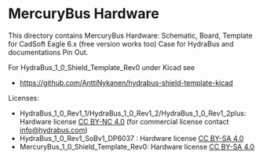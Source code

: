 MercuryBus Hardware
========

This directory contains MercuryBus Hardware: 
Schematic, Board, Template for CadSoft Eagle 6.x (free version works too)
Case for HydraBus and documentations Pin Out.

For HydraBus_1_0_Shield_Template_Rev0 under Kicad see
* https://github.com/AnttiNykanen/hydrabus-shield-template-kicad

Licenses:
* HydraBus_1_0_Rev1_1/HydraBus_1_0_Rev1_2/HydraBus_1_0_Rev1_2plus: Hardware license [CC BY-NC 4.0](https://creativecommons.org/licenses/by-nc/4.0/) (for commercial license contact info@hydrabus.com)
* HydraBus_1_0_Rev1_SoBv1_DP6037 : Hardware license [CC BY-SA 4.0](https://creativecommons.org/licenses/by-sa/4.0/)
* MercuryBus_1_0_Shield_Template_Rev0: Hardware license [CC BY-SA 4.0](https://creativecommons.org/licenses/by-sa/4.0/)

